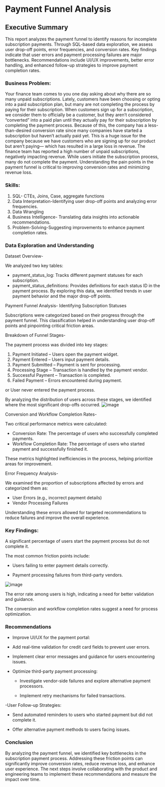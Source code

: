 # Payment Funnel Analysis

## Executive Summary

This report analyzes the payment funnel to identify reasons for incomplete subscription payments. Through SQL-based data exploration, we assess user drop-off points, error frequencies, and conversion rates. Key findings indicate that user errors and payment processing failures are major bottlenecks. Recommendations include UI/UX improvements, better error handling, and enhanced follow-up strategies to improve payment completion rates.

### Business Problem:
Your finance team comes to you one day asking about why there are so many unpaid subscriptions. Lately, customers have been choosing or opting into a paid subscription plan, but many are not completing the process by paying for their subscription. When customers sign up for a subscription, we consider them to officially be a customer, but they aren’t considered “converted” into a paid plan until they actually pay for their subscription by completing the payment process. Because of this, the company has a less-than-desired conversion rate since many companies have started a subscription but haven’t actually paid yet. This is a huge issue for the company because we have customers who are signing up for our product but aren’t paying— which has resulted in a large loss in revenue. The finance team has reported a high number of unpaid subscriptions, negatively impacting revenue. While users initiate the subscription process, many do not complete the payment. Understanding the pain points in the payment funnel is critical to improving conversion rates and minimizing revenue loss.

### Skills:

1. SQL- CTEs, Joins, Case, aggregate functions 
2. Data Interpretation-Identifying user drop-off points and analyzing error frequencies.
3. Data Wrangling
4. Business Intelligence- Translating data insights into actionable recommendations.
5. Problem-Solving-Suggesting improvements to enhance payment completion rates.

### Data Exploration and Understanding

Dataset Overview-

We analyzed two key tables:
- payment_status_log: Tracks different payment statuses for each subscription.
- payment_status_definitions: Provides definitions for each status ID in the payment process.
By exploring this data, we identified trends in user payment behavior and the major drop-off points.

Payment Funnel Analysis-
Identifying Subscription Statuses

Subscriptions were categorized based on their progress through the payment funnel. This classification helped in understanding user drop-off points and pinpointing critical friction areas.

Breakdown of Funnel Stages-

The payment process was divided into key stages:

1. Payment Initiated – Users open the payment widget.
2. Payment Entered – Users input payment details.
3. Payment Submitted – Payment is sent for processing.
4. Processing Stage – Transaction is handled by the payment vendor.
5. Successful Payment – Transaction is completed.
6. Failed Payment – Errors encountered during payment.
   
or User never entered the payment process.

By analyzing the distribution of users across these stages, we identified where the most significant drop-offs occurred.
![image](https://github.com/user-attachments/assets/a4c0d4de-db95-4a40-81b9-03aee8e76ca6)


Conversion and Workflow Completion Rates-

Two critical performance metrics were calculated:

- Conversion Rate: The percentage of users who successfully completed payments.
- Workflow Completion Rate: The percentage of users who started payment and successfully finished it.

These metrics highlighted inefficiencies in the process, helping prioritize areas for improvement.

Error Frequency Analysis-

We examined the proportion of subscriptions affected by errors and categorized them as:
- User Errors (e.g., incorrect payment details)
- Vendor Processing Failures
  
Understanding these errors allowed for targeted recommendations to reduce failures and improve the overall experience.

### Key Findings:

A significant percentage of users start the payment process but do not complete it.

The most common friction points include:

- Users failing to enter payment details correctly.

- Payment processing failures from third-party vendors.

![image](https://github.com/user-attachments/assets/85677e46-ab45-4c63-a6e0-e798d08c792f)



The error rate among users is high, indicating a need for better validation and guidance.

The conversion and workflow completion rates suggest a need for process optimization.


### Recommendations

- Improve UI/UX for the payment portal:

- Add real-time validation for credit card fields to prevent user errors.

- Implement clear error messages and guidance for users encountering issues.

- Optimize third-party payment processing:

   - Investigate vendor-side failures and explore alternative payment processors.

   - Implement retry mechanisms for failed transactions.

-User Follow-up Strategies:

   - Send automated reminders to users who started payment but did not complete it.

   - Offer alternative payment methods to users facing issues.

### Conclusion

By analyzing the payment funnel, we identified key bottlenecks in the subscription payment process. Addressing these friction points can significantly improve conversion rates, reduce revenue loss, and enhance user experience. The next steps involve collaborating with the product and engineering teams to implement these recommendations and measure the impact over time.
